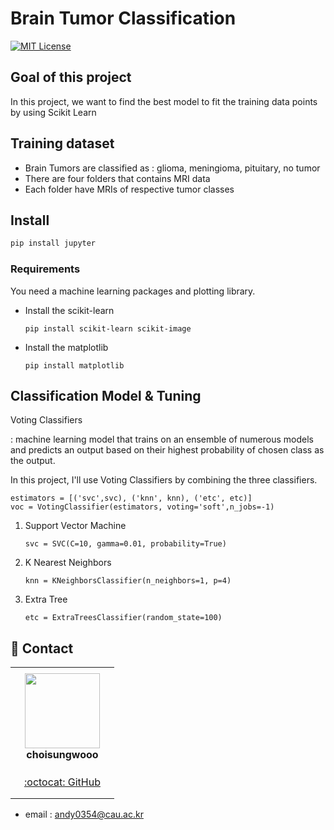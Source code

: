 # Brain Tumor Classification
[![MIT License](http://img.shields.io/badge/license-MIT-blue.svg?style=flat)](LICENSE)


## Goal of this project
In this project, we want to find the best model to fit the training data points by using Scikit Learn


## Training dataset
- Brain Tumors are classified as : glioma, meningioma, pituitary, no tumor
- There are four folders that contains MRI data
- Each folder have MRIs of respective tumor classes


## Install

```bash
pip install jupyter
```

### Requirements

You need a machine learning packages and plotting library.

- Install the scikit-learn

  ~~~shell
  pip install scikit-learn scikit-image
  ~~~

- Install the matplotlib

  ~~~shell
  pip install matplotlib
  ~~~

## Classification Model & Tuning

Voting Classifiers

: machine learning model that trains on an ensemble of numerous models and predicts an output based on their highest probability of chosen class as the output.

In this project, I'll use Voting Classifiers by combining the three classifiers.
   ~~~shell
   estimators = [('svc',svc), ('knn', knn), ('etc', etc)]
   voc = VotingClassifier(estimators, voting='soft',n_jobs=-1)
   ~~~

1. Support Vector Machine

   ~~~shell
   svc = SVC(C=10, gamma=0.01, probability=True)
   ~~~

2. K Nearest Neighbors

   ~~~shell
   knn = KNeighborsClassifier(n_neighbors=1, p=4)
   ~~~
   
3. Extra Tree

   ~~~shell
   etc = ExtraTreesClassifier(random_state=100)
   ~~~



## 👋 Contact


<table>
    <tr height="160px">
        <td align="center" width="150px">
            <a href="https://github.com/choisungwooo"><img height="120px" width="120px" src="https://avatars.githubusercontent.com/u/104629605?v=4"/></a>
            <br />
            <strong>choisungwooo</strong>
    </tr>
    <tr height="50px">
        <td align="center">
            <a href="https://github.com/choisungwooo">:octocat: GitHub</a>
        </td>
    </tr>
</table>

- email : andy0354@cau.ac.kr

